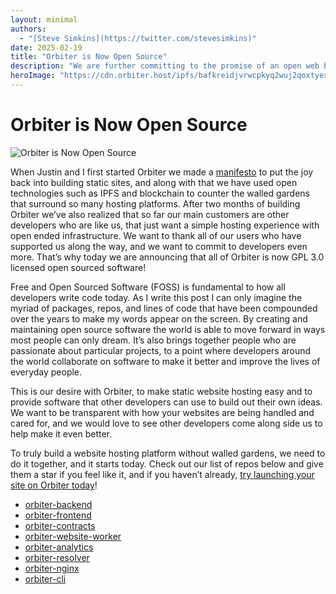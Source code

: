 ```yaml
---
layout: minimal
authors:
  - "[Steve Simkins](https://twitter.com/stevesimkins)"
date: 2025-02-19
title: "Orbiter is Now Open Source"
description: "We are further committing to the promise of an open web by open sourcing all of our code"
heroImage: "https://cdn.orbiter.host/ipfs/bafkreidjvrwcpkyq2wuj2qoxtyexafawpu2vtq7745if2zb7lt6jd7l3ty"
---
```

# Orbiter is Now Open Source

![Orbiter is Now Open Source](https://cdn.orbiter.host/ipfs/bafkreidjvrwcpkyq2wuj2qoxtyexafawpu2vtq7745if2zb7lt6jd7l3ty)

When Justin and I first started Orbiter we made a [manifesto](https://orbiter.host/blog/the-static-website-manifesto) to put the joy back into building static sites, and along with that we have used open technologies such as IPFS and blockchain to counter the walled gardens that surround so many hosting platforms. After two months of building Orbiter we’ve also realized that so far our main customers are other developers who are like us, that just want a simple hosting experience with open ended infrastructure. We want to thank all of our users who have supported us along the way, and we want to commit to developers even more. That’s why today we are announcing that all of Orbiter is now GPL 3.0 licensed open sourced software!

Free and Open Sourced Software (FOSS) is fundamental to how all developers write code today. As I write this post I can only imagine the myriad of packages, repos, and lines of code that have been compounded over the years to make my words appear on the screen. By creating and maintaining open source software the world is able to move forward in ways most people can only dream. It’s also brings together people who are passionate about particular projects, to a point where developers around the world collaborate on software to make it better and improve the lives of everyday people.

This is our desire with Orbiter, to make static website hosting easy and to provide software that other developers can use to build out their own ideas. We want to be transparent with how your websites are being handled and cared for, and we would love to see other developers come along side us to help make it even better.

To truly build a website hosting platform without walled gardens, we need to do it together, and it starts today. Check out our list of repos below and give them a star if you feel like it, and if you haven’t already, [try launching your site on Orbiter today](https://orbiter.host)!

- [orbiter-backend](https://github.com/orbiterhost/orbiter-backend)
- [orbiter-frontend](https://github.com/orbiterhost/orbiter-frontend)
- [orbiter-contracts](https://github.com/orbiterhost/orbiter-contracts)
- [orbiter-website-worker](https://github.com/orbiterhost/orbiter-website-worker)
- [orbiter-analytics](https://github.com/orbiterhost/orbiter-analytics)
- [orbiter-resolver](https://github.com/orbiterhost/orbiter-resolver)
- [orbiter-nginx](https://github.com/orbiterhost/orbiter-nginx)
- [orbiter-cli](https://github.com/orbiterhost/orbiter-cli)